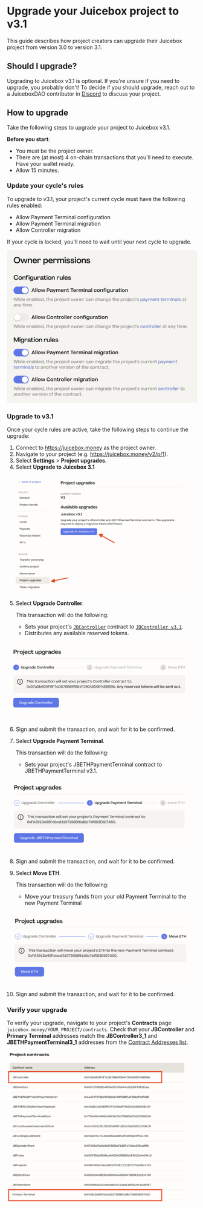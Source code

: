 # Upgrade your Juicebox project to v3.1

This guide describes how project creators can upgrade their Juicebox project from version 3.0 to version 3.1.

<style>{` img { max-width: 400px } `}</style>

## Should I upgrade?

Upgrading to Juicebox v3.1 is optional. If you're unsure if you need to upgrade, you probably don't!
To decide if you should upgrade, reach out to a JuiceboxDAO contributor in [Discord](https://discord.gg/juicebox) to discuss your project.

## How to upgrade

Take the following steps to upgrade your project to Juicebox v3.1.

**Before you start**:

- You must be the project owner.
- There are (at most) 4 on-chain transactions that you'll need to execute. Have your wallet ready.
- Allow 15 minutes.

### Update your cycle's rules

To upgrade to v3.1, your project's current cycle must have the following rules enabled:

- Allow Payment Terminal configuration
- Allow Payment Terminal migration
- Allow Controller migration

If your cycle is locked, you'll need to wait until your next cycle to upgrade.

![Required cycle rules](fc-rules.png)

### Upgrade to v3.1

Once your cycle rules are active, take the following steps to continue the upgrade:

1. Connect to https://juicebox.money as the project owner.
2. Navigate to your project (e.g. https://juicebox.money/v2/p/1).
3. Select **Settings** > **Project upgrades**.
4. Select **Upgrade to Juicebox 3.1**

![Project upgrades screen](upgrade-1.png)

5. Select **Upgrade Controller**.

   This transaction will do the following:

   - Sets your project's [`JBController`](/docs/v4/deprecated/v3/learn/architecture/README.md#surface-contracts) contract to [`JBController v3.1`](/docs/v4/deprecated/v3/api/contracts/or-controllers/jbcontroller3_1.md).
   - Distributes any available reserved tokens.

![JBController upgrade](controller.png)

6. Sign and submit the transaction, and wait for it to be confirmed.

7. Select **Upgrade Payment Terminal**.

   This transaction will do the following:

   - Sets your project's JBETHPaymentTerminal contract to JBETHPaymentTerminal v3.1.

![JBETHPaymentTerminal upgrade](terminal.png)

8. Sign and submit the transaction, and wait for it to be confirmed.

9. Select **Move ETH**.

   This transaction will do the following:

   - Move your treasury funds from your old Payment Terminal to the new Payment Terminal

![Move ETH screen](eth.png)

10. Sign and submit the transaction, and wait for it to be confirmed.

### Verify your upgrade

To verify your upgrade, navigate to your project's **Contracts** page `juicebox.money/YOUR_PROJECT/contracts`. Check that your **JBController** and **Primary Terminal** addresses match the **JBController3_1** and **JBETHPaymentTerminal3_1** addresses from the [Contract Addresses list](/docs/v4/deprecated/v3/resources/addresses/#ethereum-mainnet).

![Contracts](contracts.png)
